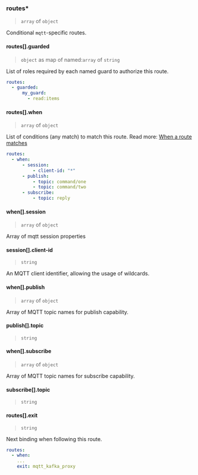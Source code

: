 ### routes\*

> `array` of `object`

Conditional `mqtt`-specific routes.

#### routes[].guarded

> `object` as map of named:`array` of `string`

List of roles required by each named guard to authorize this route.

```yaml
routes:
  - guarded:
      my_guard:
        - read:items
```

#### routes[].when

> `array` of `object`

List of conditions (any match) to match this route.
Read more: [When a route matches](../../../../../concepts/bindings.md#when-a-route-matches)

```yaml
routes:
  - when:
      - session:
          - client-id: "*"
      - publish:
          - topic: command/one
          - topic: command/two
      - subscribe:
          - topic: reply
```

#### when[].session

> `array` of `object`

Array of mqtt session properties

#### session[].client-id

> `string`

An MQTT client identifier, allowing the usage of wildcards.

#### when[].publish

> `array` of `object`

Array of MQTT topic names for publish capability.

#### publish[].topic

> `string`

#### when[].subscribe

> `array` of `object`

Array of MQTT topic names for subscribe capability.

#### subscribe[].topic

> `string`

#### routes[].exit

> `string`

Next binding when following this route.

```yaml
routes:
  - when:
    ...
    exit: mqtt_kafka_proxy
```
